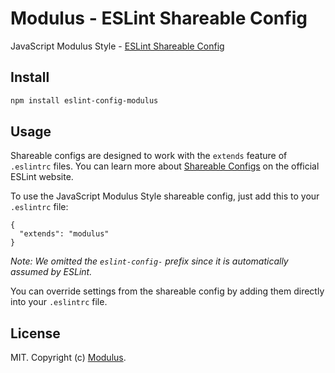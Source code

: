 # Modulus - ESLint Shareable Config

JavaScript Modulus Style - [ESLint Shareable Config][shareable-configs]

## Install

```bash
npm install eslint-config-modulus
```

## Usage

Shareable configs are designed to work with the `extends` feature of `.eslintrc`
files.  You can learn more about [Shareable Configs][shareable-configs] on the
official ESLint website.

To use the JavaScript Modulus Style shareable config, just add this to your
`.eslintrc` file:

```
{
  "extends": "modulus"
}
```

*Note: We omitted the `eslint-config-` prefix since it is automatically assumed
by ESLint.*

You can override settings from the shareable config by adding them directly into
your `.eslintrc` file.

## License

MIT. Copyright (c) [Modulus](https://modulus.io).

[github]: https://github.com/onmodulus/eslint-config
[shareable-configs]: http://eslint.org/docs/developer-guide/shareable-configs
[badge]: https://cdn.rawgit.com/onmodulus/eslint-config/master/badge.svg
